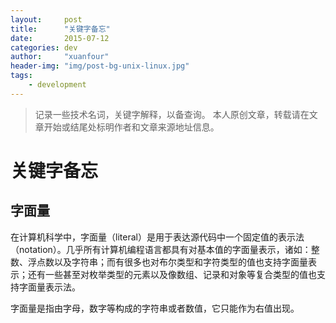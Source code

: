 ```yaml
---
layout:     post
title:      "关键字备忘"
date:       2015-07-12
categories: dev
author:     "xuanfour"
header-img: "img/post-bg-unix-linux.jpg"
tags:
    - development
---
```


> 记录一些技术名词，关键字解释，以备查询。
> 本人原创文章，转载请在文章开始或结尾处标明作者和文章来源地址信息。

# 关键字备忘

## 字面量

在计算机科学中，字面量（literal）是用于表达源代码中一个固定值的表示法（notation）。几乎所有计算机编程语言都具有对基本值的字面量表示，诸如：整数、浮点数以及字符串；而有很多也对布尔类型和字符类型的值也支持字面量表示；还有一些甚至对枚举类型的元素以及像数组、记录和对象等复合类型的值也支持字面量表示法。

字面量是指由字母，数字等构成的字符串或者数值，它只能作为右值出现。
